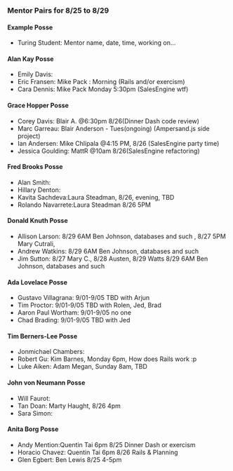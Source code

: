 ### Mentor Pairs for 8/25 to 8/29

#### Example Posse
* Turing Student: Mentor name, date, time, working on...

#### Alan Kay Posse
  * Emily Davis:
  * Eric Fransen: Mike Pack : Morning (Rails and/or exercism)
  * Cara Dennis: Mike Pack Monday 5:30pm (SalesEngine wtf)

#### Grace Hopper Posse
  * Corey Davis: Blair A. @6:30pm 8/26(Dinner Dash code review)
  * Marc Garreau: Blair Anderson - Tues(ongoing) (Ampersand.js side project)
  * Ian Andersen: Mike Chlipala @4:15 PM, 8/26 (SalesEngine party time)
  * Jessica Goulding: MattR @10am 8/26(SalesEngine refactoring)

#### Fred Brooks Posse
  * Alan Smith:
  * Hillary Denton:
  * Kavita Sachdeva:Laura Steadman, 8/26, evening, TBD
  * Rolando Navarrete:Laura Steadman 8/26 5PM

#### Donald Knuth Posse
  * Allison Larson: 8/29 6AM Ben Johnson, databases and such , 8/27 5PM Mary Cutrali, 
  * Andrew Watkins: 8/29 6AM Ben Johnson, databases and such 
  * Jim Sutton:  8/27 Mary C., 8/28 Austen, 8/29 Watts  8/29 6AM Ben Johnson, databases and such 

#### Ada Lovelace Posse
  * Gustavo Villagrana:  9/01-9/05 TBD with Arjun
  * Tim Proctor:         9/01-9/05 TBD with Rolen, Jed, Brad
  * Aaron Paul Wortham:  9/01-9/05 no one
  * Chad Brading:        9/01-9/05 TBD with Jed

#### Tim Berners-Lee Posse
  * Jonmichael Chambers:
  * Robert Gu: Kim Barnes, Monday 6pm, How does Rails work :p
  * Luke Aiken: Adam Megan, Sunday 8am, TBD

#### John von Neumann Posse
  * Will Faurot:
  * Tan Doan: Marty Haught, 8/26 4pm
  * Sara Simon:

#### Anita Borg Posse
  * Andy Mention:Quentin Tai 6pm 8/25 Dinner Dash or exercism
  * Horacio Chavez: Quentin Tai 6pm 8/26 Rails & Planning
  * Glen Egbert: Ben Lewis 8/25 4-5pm
